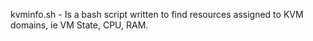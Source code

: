 kvminfo.sh - Is a bash script written to find resources assigned to KVM domains, ie VM State, CPU, RAM.
